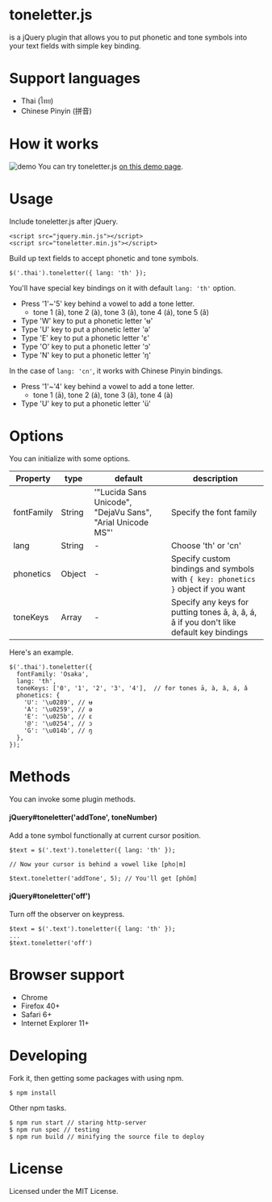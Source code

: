 # toneletter.js
is a jQuery plugin that allows you to put phonetic and tone symbols into your text fields with simple key binding.

# Support languages
* Thai (ไทย)
* Chinese Pinyin (拼音)

# How it works
![demo](https://raw.githubusercontent.com/wiki/itmammoth/toneletter/images/toneletter-demo.gif)
You can try toneletter.js [on this demo page](https://toneletter.herokuapp.com/try.html).

# Usage
Include toneletter.js after jQuery.
```
<script src="jquery.min.js"></script>
<script src="toneletter.min.js"></script>
```

Build up text fields to accept phonetic and tone symbols.
```
$('.thai').toneletter({ lang: 'th' });
```

You'll have special key bindings on it with default ```lang: 'th'``` option.
* Press '1'~'5' key behind a vowel to add a tone letter.
  * tone 1 (ā), tone 2 (à), tone 3 (â), tone 4 (á), tone 5 (ǎ)
* Type 'W' key to put a phonetic letter 'ʉ'
* Type 'U' key to put a phonetic letter 'ə'
* Type 'E' key to put a phonetic letter 'ɛ'
* Type 'O' key to put a phonetic letter 'ɔ'
* Type 'N' key to put a phonetic letter 'ŋ'

In the case of ```lang: 'cn'```,  it works with Chinese Pinyin bindings.
* Press '1'~'4' key behind a vowel to add a tone letter.
  * tone 1 (ā), tone 2 (á), tone 3 (ǎ), tone 4 (à)
* Type 'U' key to put a phonetic letter 'ü'

# Options
You can initialize with some options.

|Property|type|default|description|
|----------|-------|----------------------------------------------------------|-----------------------|
|fontFamily|String |'"Lucida Sans Unicode", "DejaVu Sans", "Arial Unicode MS"'|Specify the font family|
|lang      |String|-|Choose 'th' or 'cn'|
|phonetics |Object|-|Specify custom bindings and symbols with ```{ key: phonetics }``` object if you want|
|toneKeys  |Array<String>|-|Specify any keys for putting tones ā, à, â, á, ǎ if you don't like default key bindings|

Here's an example.
```
$('.thai').toneletter({
  fontFamily: 'Osaka',
  lang: 'th',
  toneKeys: ['0', '1', '2', '3', '4'],  // for tones ā, à, â, á, ǎ
  phonetics: {
    'U': '\u0289', // ʉ
    'A': '\u0259', // ə
    'E': '\u025b', // ɛ
    '@': '\u0254', // ɔ
    'G': '\u014b', // ŋ
  },
});
```

# Methods
You can invoke some plugin methods.

#### jQuery#toneletter('addTone', toneNumber)
Add a tone symbol functionally at current cursor position.
```
$text = $('.text').toneletter({ lang: 'th' });

// Now your cursor is behind a vowel like [pho|m]

$text.toneletter('addTone', 5); // You'll get [phǒm]
```

#### jQuery#toneletter('off')
Turn off the observer on keypress.
```
$text = $('.text').toneletter({ lang: 'th' });
...
$text.toneletter('off')
```

# Browser support
* Chrome
* Firefox 40+
* Safari 6+
* Internet Explorer 11+

# Developing
Fork it, then getting some packages with using npm.
```
$ npm install
```
Other npm tasks.
```
$ npm run start // staring http-server
$ npm run spec // testing
$ npm run build // minifying the source file to deploy
```

# License
Licensed under the MIT License.
